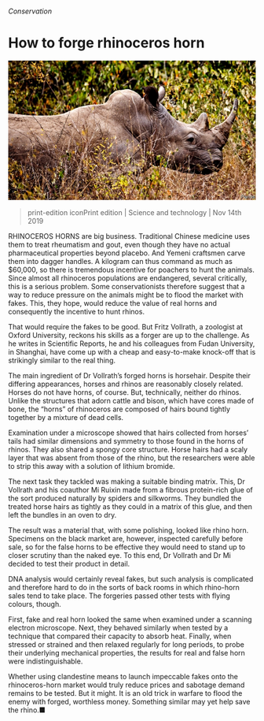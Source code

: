 ###### Conservation

# How to forge rhinoceros horn 

![image](images/20191116_stp501.jpg) 

> print-edition iconPrint edition | Science and technology | Nov 14th 2019 

RHINOCEROS HORNS are big business. Traditional Chinese medicine uses them to treat rheumatism and gout, even though they have no actual pharmaceutical properties beyond placebo. And Yemeni craftsmen carve them into dagger handles. A kilogram can thus command as much as $60,000, so there is tremendous incentive for poachers to hunt the animals. Since almost all rhinoceros populations are endangered, several critically, this is a serious problem. Some conservationists therefore suggest that a way to reduce pressure on the animals might be to flood the market with fakes. This, they hope, would reduce the value of real horns and consequently the incentive to hunt rhinos. 

That would require the fakes to be good. But Fritz Vollrath, a zoologist at Oxford University, reckons his skills as a forger are up to the challenge. As he writes in Scientific Reports, he and his colleagues from Fudan University, in Shanghai, have come up with a cheap and easy-to-make knock-off that is strikingly similar to the real thing. 

The main ingredient of Dr Vollrath’s forged horns is horsehair. Despite their differing appearances, horses and rhinos are reasonably closely related. Horses do not have horns, of course. But, technically, neither do rhinos. Unlike the structures that adorn cattle and bison, which have cores made of bone, the “horns” of rhinoceros are composed of hairs bound tightly together by a mixture of dead cells. 

Examination under a microscope showed that hairs collected from horses’ tails had similar dimensions and symmetry to those found in the horns of rhinos. They also shared a spongy core structure. Horse hairs had a scaly layer that was absent from those of the rhino, but the researchers were able to strip this away with a solution of lithium bromide. 

The next task they tackled was making a suitable binding matrix. This, Dr Vollrath and his coauthor Mi Ruixin made from a fibrous protein-rich glue of the sort produced naturally by spiders and silkworms. They bundled the treated horse hairs as tightly as they could in a matrix of this glue, and then left the bundles in an oven to dry. 

The result was a material that, with some polishing, looked like rhino horn. Specimens on the black market are, however, inspected carefully before sale, so for the false horns to be effective they would need to stand up to closer scrutiny than the naked eye. To this end, Dr Vollrath and Dr Mi decided to test their product in detail. 

DNA analysis would certainly reveal fakes, but such analysis is complicated and therefore hard to do in the sorts of back rooms in which rhino-horn sales tend to take place. The forgeries passed other tests with flying colours, though. 

First, fake and real horn looked the same when examined under a scanning electron microscope. Next, they behaved similarly when tested by a technique that compared their capacity to absorb heat. Finally, when stressed or strained and then relaxed regularly for long periods, to probe their underlying mechanical properties, the results for real and false horn were indistinguishable. 

Whether using clandestine means to launch impeccable fakes onto the rhinoceros-horn market would truly reduce prices and sabotage demand remains to be tested. But it might. It is an old trick in warfare to flood the enemy with forged, worthless money. Something similar may yet help save the rhino.■ 

